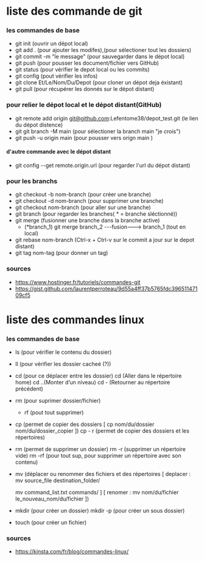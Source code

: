 # liste des commande de git 

### les commandes de base 

- git init   (ouvrir un dépot local)
- git add .   (pour ajouter les modifes),(pour sélectioner tout les dossiers)
- git commit -m "le message"   (pour sauvegarder dans le dépot local)
- git push   (pour pousser les document/fichier vers GitHub)
- git status   (pour vérifier le depot local ou les commits)
- git config   (pout vérifier les infos)
- git clone Et/Le/Nom/Du/Depot    (pour cloner un dépot deja éxistant)
- git pull   (pour récupérer les donnés sur le dépot distant)


### pour relier le dépot local et le dépot distant(GitHub)

- git remote add origin git@github.com:Lefentome38/depot_test.git   (le lien du dépot distence)
- git git branch -M main   (pour sélectioner la branch main "je crois") 
- git push -u origin main   (pour pousser vers orign main )

#### d'autre commande avec le dépot distant

- git config --get remote.origin.url (pour regarder l'url du dépot distant)

### pour les branchs

- git checkout -b nom-branch   (pour créer une branche)
- git checkout -d nom-branch   (pour supprimer une branche)
- git checkout nom-branch   (pour aller sur une branche)
- git branch   (pour regarder les branches( * = branche sléctionné))
- git merge   (fusionner une branche dans la branche active)
    - (*branch_1) git merge branch_2 ---fusion---> branch_1 (tout en local)
- git rebase nom-branch   (Ctrl-x + Ctrl-v sur le commit a jour sur le depot distant)
- git tag nom-tag   (pour donner un tag) 




### sources 
- https://www.hostinger.fr/tutoriels/commandes-git
- https://gist.github.com/laurentperroteau/9d55a4ff37b5765fdc39651147109cf5




# liste des commandes linux

### les commandes de base 

- ls (pour vérifier le contenu du dossier)
- ll (pour vérifier les dossier cacheé (?))
- cd (pour ce déplacer entre les dossier)
    cd (Aller dans le répertoire home)
    cd ..(Monter d’un niveau)
    cd - (Retourner au répertoire précédent)
- rm   (pour suprimer dossier/fichier)
    - rf (pout tout supprimer)
- cp (permet de copier des dossiers [
    cp nom/du/dossier nom/du/dossier_copier
    ])
    cp - r (permet de copier des dossiers et les répertoires)
- rm (permet de supprimer un dossier)
    rm -r (supprimer un répertoire vide)
    rm -rf (pour tout sup, pour supprimer un répertoire avec son contenu)
- mv (déplacer ou renommer des fichiers et des répertoires [ deplacer :
    mv source_file destination_folder/

    mv command_list.txt commands/
    ] [ renomer :
    mv nom/du/fichier le_nouveau_nom/du/fichier
    ])
- mkdir (pour créer un dossier)
    mkdir -p (pour créer un sous dossier)
- touch (pour créer un fichier)

### sources 

- https://kinsta.com/fr/blog/commandes-linux/